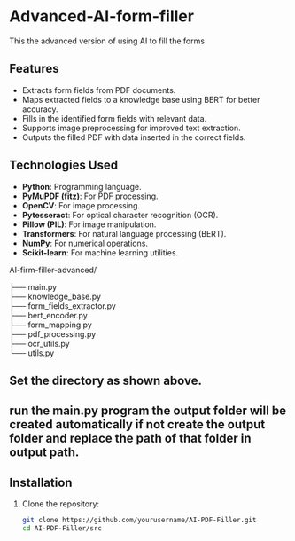 # Advanced-AI-form-filler

This the advanced version of using AI to fill the forms

## Features

- Extracts form fields from PDF documents.
- Maps extracted fields to a knowledge base using BERT for better accuracy.
- Fills in the identified form fields with relevant data.
- Supports image preprocessing for improved text extraction.
- Outputs the filled PDF with data inserted in the correct fields.

## Technologies Used

- **Python**: Programming language.
- **PyMuPDF (fitz)**: For PDF processing.
- **OpenCV**: For image processing.
- **Pytesseract**: For optical character recognition (OCR).
- **Pillow (PIL)**: For image manipulation.
- **Transformers**: For natural language processing (BERT).
- **NumPy**: For numerical operations.
- **Scikit-learn**: For machine learning utilities.


AI-firm-filler-advanced/


├── main.py                       
├── knowledge_base.py             
├── form_fields_extractor.py       
├── bert_encoder.py               
├── form_mapping.py                
├── pdf_processing.py           
├── ocr_utils.py                   
└── utils.py                       

## Set the directory as shown above.

## run the main.py program the output folder will be created automatically if not create the output folder and replace the path of that folder in output path.



## Installation

1. Clone the repository:
   ```bash
   git clone https://github.com/yourusername/AI-PDF-Filler.git
   cd AI-PDF-Filler/src
   






